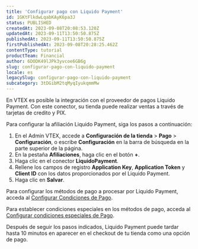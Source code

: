 ```yaml
---
title: 'Configurar pago con Liquido Payment'
id: 1GKtFlkdwLqabKAyK6pa3J
status: PUBLISHED
createdAt: 2023-09-08T20:08:53.120Z
updatedAt: 2023-09-11T13:50:50.875Z
publishedAt: 2023-09-11T13:50:50.875Z
firstPublishedAt: 2023-09-08T20:28:25.462Z
contentType: tutorial
productTeam: Financial
author: 6DODK49lJPk3yvcoe6GB6g
slug: configurar-pago-con-liquido-payment
locale: es
legacySlug: configurar-pago-con-liquido-payment
subcategory: 3tDGibM2tqMyqIyukqmmMw
---
```


En VTEX es posible la integración con el proveedor de pagos Liquido Payment. Con este conector, su tienda puede realizar ventas a través de tarjetas de credito y PIX.

Para configurar la afiliación Liquido Payment, siga los pasos a continuación:

1. En el Admin VTEX, accede a __Configuración de la tienda__ > __Pago__ > __Configuración__, o escribe __Configuración__ en la barra de búsqueda en la parte superior de la página.
2. En la pestaña __Afiliaciones__, haga clic en el botón __+__.
3. Haga clic en el conector __LiquidoPayment__.
4. Rellene los campos de registro __Application Key__, __Application Token__ y __Client ID__ con los datos proporcionados por el Liquido Payment.
5. Haga clic en __Salvar__.

Para configurar los métodos de pago a procesar por Liquido Payment, acceda al [Configurar Condiciones de Pago](https://help.vtex.com/es/tutorial/condiciones-de-pago--tutorials_455#).

Para establecer condiciones especiales en los métodos de pago, acceda al [Configurar condiciones especiales de Pago](https://help.vtex.com/es/tutorial/condiciones-especiales--tutorials_456#).

Después de seguir los pasos indicados, Liquido Payment puede tardar hasta 10 minutos en aparecer en el checkout de tu tienda como una opción de pago.
